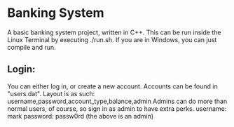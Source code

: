 # Banking System
A basic banking system project, written in C++. 
This can be run inside the Linux Terminal by executing ./run.sh. 
If you are in Windows, you can just compile and run.

## Login:
You can either log in, or create a new account. Accounts can be found in "users.dat".
Layout is as such:
username,password,account_type,balance,admin
Admins can do more than normal users, of course, so sign in as admin to have extra perks.
username: mark
password: passw0rd
(the above is an admin)
